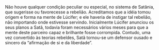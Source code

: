 ﻿Não houve qualquer condição peculiar ou especial, no sistema de Satânia, que sugerisse ou favorecesse a rebelião. Acreditamos que a idéia tomou origem e forma na mente de Lúcifer; e ele haveria de instigar tal rebelião, não importando onde estivesse servindo. Inicialmente Lúcifer anunciou os seus planos a Satã, todavia foram necessários vários meses para que a mente deste parceiro capaz e brilhante fosse corrompida. Contudo, uma vez convertido às teorias rebeldes, Satã tornou-se um defensor ousado e sincero da “afirmação de si e da liberdade”.